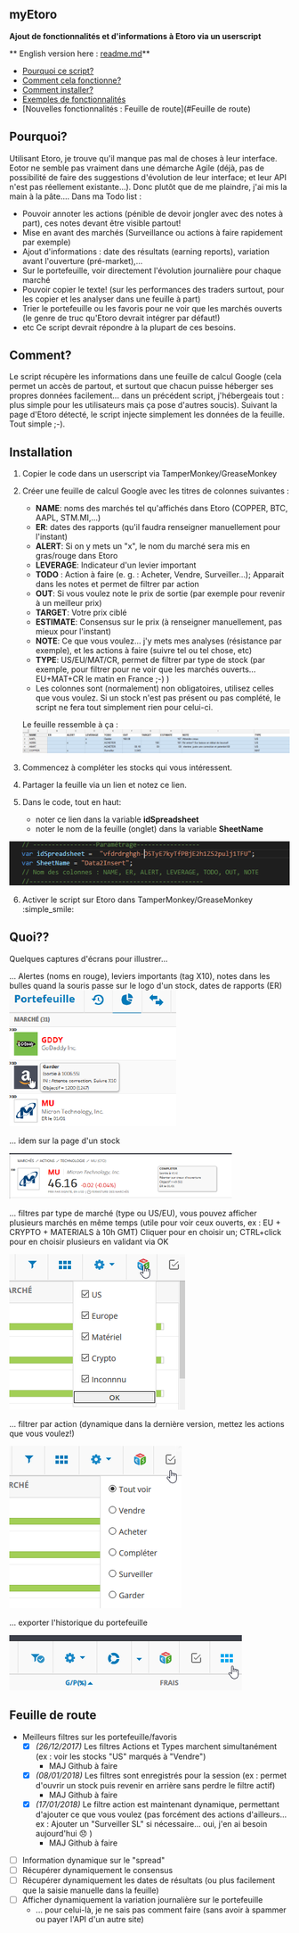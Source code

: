 


## myEtoro
**Ajout de fonctionnalités et d'informations à Etoro via un userscript**


** English version here : [readme.md](readme.md)**

- [Pourquoi ce script?](#Pourquoi?)
- [Comment cela fonctionne?](#Comment?)
- [Comment installer?](#Installation)
- [Exemples de fonctionnalités](#Quoi??)
- [Nouvelles fonctionnalités : Feuille de route](#Feuille de route)




## Pourquoi?
Utilisant Etoro, je trouve qu'il manque pas mal de choses à leur interface.
Eotor ne semble pas vraiment dans une démarche Agile (déjà, pas de possibilité de faire des suggestions d'évolution de leur interface; et leur API n'est pas réellement existante...).
Donc plutôt que de me plaindre, j'ai mis la main à la pâte....
Dans ma Todo list :
- Pouvoir annoter les actions (pénible de devoir jongler avec des notes à part), ces notes devant être visible partout!
- Mise en avant des marchés (Surveillance ou actions à faire rapidement par exemple)
- Ajout d'informations : date des résultats (earning reports), variation avant l'ouverture (pré-market),...
- Sur le portefeuille, voir directement l'évolution journalière pour chaque marché
- Pouvoir copier le texte! (sur les performances des traders surtout, pour les copier et les analyser dans une feuille à part)
- Trier le portefeuille ou les favoris pour ne voir que les marchés ouverts (le genre de truc qu'Etoro devrait intégrer par défaut!)
- etc
Ce script devrait répondre à la plupart de ces besoins. 


## Comment?
Le script récupère les informations dans une feuille de calcul Google (cela permet un accès de partout, et surtout que chacun puisse héberger ses propres données facilement... dans un précédent script, j'hébergeais tout : plus simple pour les utilisateurs mais ça pose d'autres soucis).
Suivant la page d'Etoro détecté, le script injecte simplement les données de la feuille. Tout simple ;-).


## Installation

 1. Copier le code dans un userscript via TamperMonkey/GreaseMonkey 
 2. Créer une feuille de calcul Google avec les titres de colonnes suivantes :
	- **NAME**: noms des marchés tel qu'affichés dans Etoro (COPPER, BTC, AAPL, STM.MI,...)
	- **ER**: dates des rapports (qu'il faudra renseigner manuellement pour l'instant)
	- **ALERT**: Si on y mets un "x", le nom du marché sera mis en gras/rouge dans Etoro 
	- **LEVERAGE**: Indicateur d'un levier important 
	-  **TODO** : Action à faire (e. g. : Acheter, Vendre, Surveiller...); Apparait dans les notes et permet de filtrer par action
	- **OUT**: Si vous voulez note le prix de sortie (par exemple pour revenir à un meilleur prix) 
	- **TARGET**: Votre prix ciblé
	- **ESTIMATE**: Consensus sur le prix (à renseigner manuellement, pas mieux pour l'instant)
	- **NOTE**: Ce que vous voulez...  j'y mets mes analyses (résistance par exemple), et les actions à faire (suivre tel ou tel chose, etc) 
	- **TYPE**: US/EU/MAT/CR, permet de filtrer par type de stock (par exemple, pour filtrer pour ne voir que les marchés ouverts... EU+MAT+CR le matin en France ;-) )
	- Les colonnes sont (normalement) non obligatoires, utilisez celles que vous voulez. Si un stock n'est pas présent ou pas complété, le script ne fera tout simplement rien pour celui-ci.
	
	Le feuille ressemble à ça :
	![My image](img/googleSheets.png)
 3. Commencez à compléter les stocks qui vous intéressent.
 4. Partager la feuille via un lien et notez ce lien.


5. Dans le code, tout en haut:
	- noter ce lien dans la variable **idSpreadsheet**
	- noter le nom de la feuille (onglet) dans la variable **SheetName**

![My image](img/var_script.png)

6. Activer le script sur Etoro dans TamperMonkey/GreaseMonkey  :simple_smile:


## Quoi??
Quelques captures d'écrans pour illustrer...

... Alertes (noms en rouge), leviers importants (tag X10), notes dans les bulles quand la souris passe sur le logo d'un stock, dates de rapports (ER)
![My image](img/portfolio1.png) 

... idem sur la page d'un stock

![My image](img/market.png)

... filtres par type de marché (type ou US/EU), vous pouvez afficher plusieurs marchés en même temps (utile pour voir ceux ouverts, ex : EU + CRYPTO + MATERIALS à 10h GMT)
Cliquer pour en choisir un; CTRL+click pour en choisir plusieurs en validant via OK

![My image](img/FilterType.png)

... filtrer par action (dynamique dans la dernière version, mettez les actions que vous voulez!)

![My image](img/FilterAction.png)

... exporter l'historique du portefeuille

![My image](img/Export.png)


## Feuille de route

 - Meilleurs filtres sur les portefeuille/favoris 
	 - [X] *(26/12/2017)* Les filtres Actions et Types marchent simultanément (ex : voir les stocks "US" marqués à "Vendre")
		 - MAJ Github à faire
	 - [X] *(08/01/2018)* Les filtres sont enregistrés pour la session (ex : permet d'ouvrir un stock puis revenir en arrière sans perdre le filtre actif)
		 - MAJ Github à faire
	- [X] *(17/01/2018)* Le filtre action est maintenant dynamique, permettant d'ajouter ce que vous voulez (pas forcément des actions d'ailleurs... ex : Ajouter un "Surveiller SL" si nécessaire... oui, j'en ai besoin aujourd'hui :disappointed: )
		- MAJ Github à faire
-  [ ] Information dynamique sur le "spread"
-  [ ] Récupérer dynamiquement le consensus
-  [ ] Récupérer dynamiquement les dates de résultats (ou plus facilement que la saisie manuelle dans la feuille)
-  [ ] Afficher dynamiquement la variation journalière sur le portefeuille
	- ... pour celui-là, je ne sais pas comment faire (sans avoir à spammer ou payer l'API d'un autre site)

